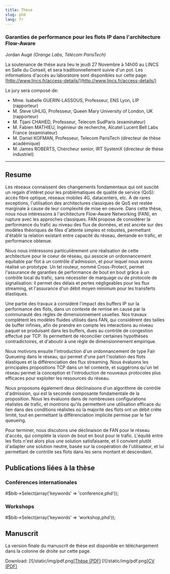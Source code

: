 ```yaml
---
title: Thèse
slug: phd
lang: fr
---
```

<link rel="stylesheet" href="/lib/phpBibLib/bibtex.css" type="text/css">

### Garanties de performance pour les flots IP dans l'architecture Flow-Aware

Jordan Augé _(Orange Labs, Télécom ParisTech)_

La soutenance de thèse aura lieu le jeudi 27 Novembre à 14h00 au LINCS en Salle
du Conseil, et sera traditionnellement suivie d'un pot. Les informations d'accès au laboratoire sont
disponibles sur cette page:
[http://www.lincs.fr/access-details/](http://www.lincs.fr/access-details/)

Le jury sera composé de:

- Mme. Isabelle GUERIN-LASSOUS, Professeur, ENS Lyon, LIP (rapporteur)
- M. Steve UHLIG, Professeur, Queen Mary University of London, UK (rapporteur)
- M. Tijani CHAHED, Professeur, Telecom SudParis (examinateur)
- M. Fabien MATHIEU, Ingénieur de recherche, Alcatel Lucent Bell Labs France (examinateur)
- M. Daniel KOFMAN, Professeur, Telecom ParisTech (directeur de thèse académique)
- M. James ROBERTS, Chercheur senior, IRT SystemX (directeur de thèse industriel)

---

## Resume

Les réseaux connaissent des changements fondamentaux qui ont suscité un regain
d'intêret pour les problématiques de qualité de service (QoS): accès fibre
optique, réseaux mobiles 4G, datacenters, etc. À de rares
exceptions, l'utilisation des architectures classiques de QoS est restée
marginale à cause de leur complexité de mise en oeuvre. Dans cette thèse, nous
nous intéressons à l'architecture Flow-Aware Networking (FAN), en rupture avec les
approches classiques. FAN propose de considérer la performance du trafic au
niveau des flux de données, et est ancrée sur des modèles théoriques de files
d'attente simples et robustes, permettant d'établir la relation existant entre
capacité du réseau, demande en trafic, et performance obtenue.

Nous nous intéressons particulièrement une réalisation de cette architecture
pour le coeur de réseau, qui associe un ordonnancement équitable par flot à un
contrôle d'admission, et pour lequel nous avons réalisé un prototype. Un tel
routeur, nommé Cross-Protect, permet l'assurance de garanties de performance
de bout en bout grâce à un contrôle local du trafic, sans nécessiter de marquage
ou de protocole de signalisation: il permet des délais et pertes négligeables
pour les flux streaming, et l'assurance d'un débit moyen minimum pour les transferts
élastiques.

Une partie des travaux à considéré l'impact des buffers IP sur la performance
des flots, dans un contexte de remise en cause par la communauté des règles de
dimensionnement usuelles. Nos travaux complètent les modèles fluides utilisés
dans FAN, qui considèrent des tailles de buffer infinies, afin de prendre en
compte les interactions au niveau paquet se produisant dans les buffers, dues au
contrôle de congestion effectué par TCP. Ils permettent de réconcilier
certaines hypothèses contradictoires, et d'aboutir à une règle de
dimensionnement empirique.

Nous motivons ensuite l'introduction d'un ordonnancement de type Fair Queueing
dans le réseau, qui permet d'une part l'isolation des flots élastiques et la
différenciation des flux streaming. Nous évaluons les principales propositions
TCP dans un tel contexte, et suggérons qu'un tel réseau permet la conception et
l'introduction de nouveaux protocoles plus efficaces pour exploiter les
ressources du réseau.

Nous proposons également deux déclinaisons d'un algorithme de contrôle
d'admission, qui est la seconde composante fondamentale de la proposition. Nous
les évaluons dans de nombreuses configurations réalistes de trafic, et montrons
qu'ils permettent une utilisation efficace du lien dans des conditions réalistes
où la majorité des flots ont un débit crête limité, tout en permettant la
différenciation implicite permise par le fair queueing.

Pour terminer, nous discutons une déclinaison de FAN pour le réseau d'accès, qui
complète la vision de bout en bout pour le trafic. L'équité entre les flots
n'est alors plus une solution satisfaisante, et il convient plutôt d'adapter une
solution neutre, basée sur la coopération de l'utilisateur, et lui permettant de
contrôle ses flots dans les sens montant et descendant.

## Publications liées à la thèse

### Conférences internationales

#$bib->Select(array('keywords' => 'conference,phd'));

### Workshops

#$bib->Select(array('keywords' => 'workshop,phd'));

## Manuscrit

La version finale du manuscrit de thèse est disponible en téléchargement
dans la colonne de droite sur cette page.

Download:
[![/static/img/pdf.png][Thèse (PDF)](/static/files/these-jordan-auge-submitted-20141012.pdf)
[![/static/img/pdf.png][CV (PDF)](/static/files/cv.pdf)
